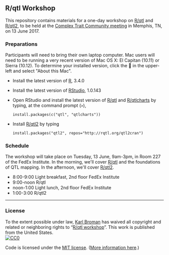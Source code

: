 ## R/qtl Workshop

This repository contains materials for a one-day workshop on
[R/qtl](http://rqtl.org) and [R/qtl2](http://kbroman.org/qtl2), to be
held at the
[Complex Trait Community meeting](http://complextrait.org/ctc2017/) in
Memphis, TN, on 13 June 2017.


### Preparations

Participants will need to bring their own laptop computer. Mac users
will need to be running a very recent version of Mac OS X: El Capitan
(10.11) or Sierra (10.12). To determine your installed version, click
the  in the upper-left and select "About this Mac".

- Install the latest version of [R](https://cran.r-project.org), 3.4.0

- Install the latest version of
  [RStudio](https://www.rstudio.com/products/rstudio/download/),
  1.0.143

- Open RStudio and install the latest version of
  [R/qtl](http://rqtl.org) and
  [R/qtlcharts](http://kbroman.org/qtlcharts) by typing, at the
  command prompt (`>`),

  ```{r}
  install.packages(c("qtl", "qtlcharts"))
  ```

- Install [R/qtl2](http://kbroman.org/qtl2) by typing

  ```{r}
  install.packages("qtl2", repos="http://rqtl.org/qtl2cran")
  ```

### Schedule

The workshop will take place on Tuesday, 13 June, 9am-3pm, in Room 227
of the FedEx Institute. In the morning, we'll cover
[R/qtl](http://rqtl.org) and the foundations of QTL mapping. In the
afternoon, we'll cover [R/qtl2](http://kbroman.org/qtl2).

- 8:00-9:00  Light breakfast, 2nd floor FedEx Institute
- 9:00-noon  R/qtl
- noon-1:00  Light lunch, 2nd floor FedEx Institute
- 1:00-3:00  R/qtl2

---

### License

To the extent possible under law,
[Karl Broman](http://github.com/kbroman) has waived all copyright and
related or neighboring rights to
&ldquo;[R/qtl workshop](https://github.com/kbroman/RqtlWorkshop)&rdquo;.
This work is published from the United States.
<br/>
[![CC0](http://i.creativecommons.org/p/zero/1.0/88x31.png)](http://creativecommons.org/publicdomain/zero/1.0/)

Code is licensed under the
[MIT license](https://cran.r-project.org/web/licenses/MIT).
([More information here](https://en.wikipedia.org/wiki/MIT_License).)
